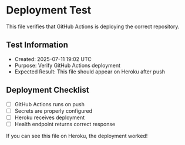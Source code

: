 # Deployment Test

This file verifies that GitHub Actions is deploying the correct repository.

## Test Information
- Created: 2025-07-11 19:02 UTC
- Purpose: Verify GitHub Actions deployment
- Expected Result: This file should appear on Heroku after push

## Deployment Checklist
- [ ] GitHub Actions runs on push
- [ ] Secrets are properly configured
- [ ] Heroku receives deployment
- [ ] Health endpoint returns correct response

If you can see this file on Heroku, the deployment worked!